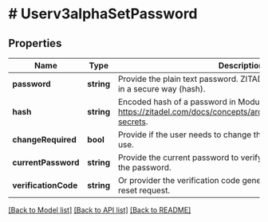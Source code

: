 # # Userv3alphaSetPassword

## Properties

Name | Type | Description | Notes
------------ | ------------- | ------------- | -------------
**password** | **string** | Provide the plain text password. ZITADEL will take care to store it in a secure way (hash). |
**hash** | **string** | Encoded hash of a password in Modular Crypt Format: https://zitadel.com/docs/concepts/architecture/secrets#hashed-secrets. |
**changeRequired** | **bool** | Provide if the user needs to change the password on the next use. | [optional]
**currentPassword** | **string** | Provide the current password to verify you&#39;re allowed to change the password. |
**verificationCode** | **string** | Or provider the verification code generated during password reset request. |

[[Back to Model list]](../../README.md#models) [[Back to API list]](../../README.md#endpoints) [[Back to README]](../../README.md)
